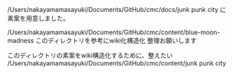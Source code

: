 /Users/nakayamamasayuki/Documents/GitHub/cmc/docs/junk punk city
に素案を用意しました。

/Users/nakayamamasayuki/Documents/GitHub/cmc/content/blue-moon-madness
このディレクトリを参考にwiki化構造化
整理お願いします

このディレクトリの素案をwiki構造化するために、整えたい
/Users/nakayamamasayuki/Documents/GitHub/cmc/content/junk punk city
